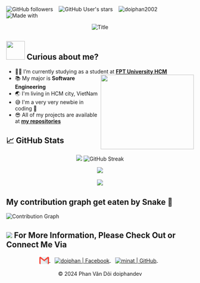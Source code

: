 <img alt="GitHub followers" src="https://img.shields.io/github/followers/doiphan2002?style=social"> &nbsp;&nbsp; <img alt="GitHub User's stars" src="https://img.shields.io/github/stars/doiphan2002?style=social"> &nbsp;&nbsp; <img src="https://komarev.com/ghpvc/?username=doiphan2002&label=Profile%20views&color=brightgreen&style=flat" alt="doiphan2002"/> &nbsp;&nbsp; <img src="https://img.shields.io/badge/Made%20with-Markdown-1f425f.svg" alt="Made with"/>

<div align="center">
  <img src="https://readme-typing-svg.herokuapp.com?font=Architects+Daughter&color=%2338C2FF&size=50&center=true&vCenter=true&height=60&width=600&lines=Hii!+I'm+doiphandev;Phan+Van+Doi..;Eager+to+learn+and+grow!;Welcome+to+my+profile!" alt="Title"></img>
</div>

## <img src="https://raw.githubusercontent.com/nixin72/nixin72/master/wave.gif" width="50px" height="50px"></img> Curious about me?


- 👨‍💻 I’m currently studying as a student at [**FPT University HCM**](https://hcmuni.fpt.edu.vn/)<img src="https://media4.giphy.com/media/v1.Y2lkPTc5MGI3NjExMXMyMnE5a3EwMHV4OWpkOW02d3cyaGwwYXI4bmphcHd5cjFiaGI3dSZlcD12MV9pbnRlcm5hbF9naWZfYnlfaWQmY3Q9Zw/13HBDT4QSTpveU/giphy.webp" width="250" height="200" align="right"/>
- 📚 My major is **Software Engineering**
- 🌏 I'm living in HCM city, VietNam
- 😅 I'm a very very newbie in coding 🐧
- 😎 All of my projects are available at [**my repositories**](https://github.com/doiphan2002?tab=repositories)

## 📈  GitHub Stats

<p align="center">
  <img height="150em" src="https://github-readme-stats.vercel.app/api/top-langs/?username=doiphan2002&show_icons=true&theme=tokyonight&hide_border=true&show=reviews"/>
  <img height="150em" src="https://github-readme-stats.vercel.app/api/?username=doiphan2002&theme=tokyonight&hide_border=true&date_format=j%2Fn%5B%2FY%5D" alt="GitHub Streak"/>
  <div align="center">
    <img src="http://github-readme-streak-stats.herokuapp.com?user=doiphan2002&ayout=compact&hide_border=true&theme=tokyonight&cache_seconds=86400&hide=html,css,scss,handlebars" />
  </div>
</p>

<p align="center">
  <img src="https://readme-typing-svg.herokuapp.com?font=Fira+Code&weight=500&size=22&duration=2000&pause=1000&width=435&lines=Thanks+for+watching+my+profile!">
</p>

## My contribution graph get eaten by Snake 🐍
![Contribution Graph](https://github.com/doiphan2002/doiphan2002/blob/master/output/github-snake.svg)


## <img src='https://raw.githubusercontent.com/ShahriarShafin/ShahriarShafin/main/Assets/handshake.gif' width="5%"> For More Information, Please Check Out or Connect Me Via


<p align="center">
  <a href="mailto:phanvangioi1361@gmail.com" >
    <img align="center" alt="doiphan | Gmail" width="26px" src="https://github.com/SatYu26/SatYu26/blob/master/Assets/Gmail.svg" />
  </a> &nbsp;&nbsp;
  
  <a href="https://www.facebook.com/profile.php?id=100006956654802" target="_blank">
      <img align="center" alt="doiphan | Facebook" width="24px" src="https://upload.wikimedia.org/wikipedia/en/thumb/0/04/Facebook_f_logo_%282021%29.svg/100px-Facebook_f_logo_%282021%29.svg.png" />
  </a> &nbsp;&nbsp;
  
  <a href="https://profile-summary-for-github.herokuapp.com/user/doiphan2002" target="_blank">
    <img align="center" alt="minat | GitHub" width="26px" src="https://upload.wikimedia.org/wikipedia/commons/thumb/a/ae/Github-desktop-logo-symbol.svg/1024px-Github-desktop-logo-symbol.svg.png" />
  </a> &nbsp;&nbsp;
<p> 

<div align="center">
  &copy; 2024 Phan Văn Dõi doiphandev  
</div#   d o i p h a n 2 0 0 2 
 
 